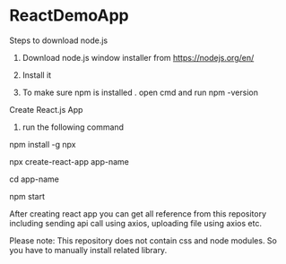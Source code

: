 # ReactDemoApp

Steps to download node.js

1. Download node.js window installer from https://nodejs.org/en/

2. Install it 

3. To make sure npm is installed . open cmd and run npm -version

Create React.js App

1. run the following command

npm install -g npx

npx create-react-app app-name

cd app-name

npm start


After creating react app you can get all reference from this repository including sending api call using axios, uploading file using axios etc.

Please note: This repository does not contain css and node modules. So you have to manually install related library.
